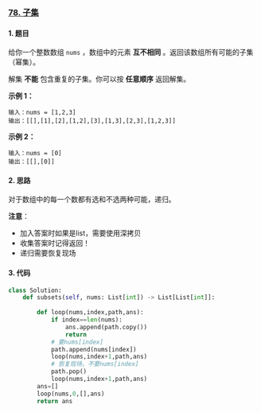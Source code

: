 ### [78. 子集](https://leetcode-cn.com/problems/subsets/)

#### 1. 题目

给你一个整数数组 `nums` ，数组中的元素 **互不相同** 。返回该数组所有可能的子集（幂集）。

解集 **不能** 包含重复的子集。你可以按 **任意顺序** 返回解集。

**示例 1：**

```
输入：nums = [1,2,3]
输出：[[],[1],[2],[1,2],[3],[1,3],[2,3],[1,2,3]]
```

**示例 2：**

```
输入：nums = [0]
输出：[[],[0]]
```

#### 2. 思路

对于数组中的每一个数都有选和不选两种可能，递归。

**注意**：

- 加入答案时如果是list，需要使用深拷贝
- 收集答案时记得返回！
- 递归需要恢复现场

#### 3. 代码

```python
class Solution:
    def subsets(self, nums: List[int]) -> List[List[int]]:
        
        def loop(nums,index,path,ans):
            if index==len(nums):
                ans.append(path.copy())
                return
            # 要nums[index]  
            path.append(nums[index])
            loop(nums,index+1,path,ans)
            # 恢复现场，不要nums[index]
            path.pop()
            loop(nums,index+1,path,ans)
        ans=[]
        loop(nums,0,[],ans)
        return ans
```

